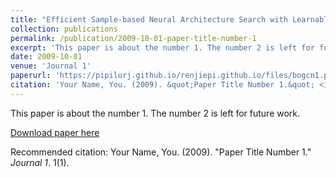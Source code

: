 ```yaml
---
title: "Efficient Sample-based Neural Architecture Search with Learnable Predictor"
collection: publications
permalink: /publication/2009-10-01-paper-title-number-1
excerpt: 'This paper is about the number 1. The number 2 is left for future work.'
date: 2009-10-01
venue: 'Journal 1'
paperurl: 'https://pipilurj.github.io/renjiepi.github.io/files/bogcn1.pdf'
citation: 'Your Name, You. (2009). &quot;Paper Title Number 1.&quot; <i>Journal 1</i>. 1(1).'
---
```

This paper is about the number 1. The number 2 is left for future work.

[Download paper here](https://pipilurj.github.io/renjiepi.github.io/files/bogcn1.pdf)

Recommended citation: Your Name, You. (2009). "Paper Title Number 1." <i>Journal 1</i>. 1(1).